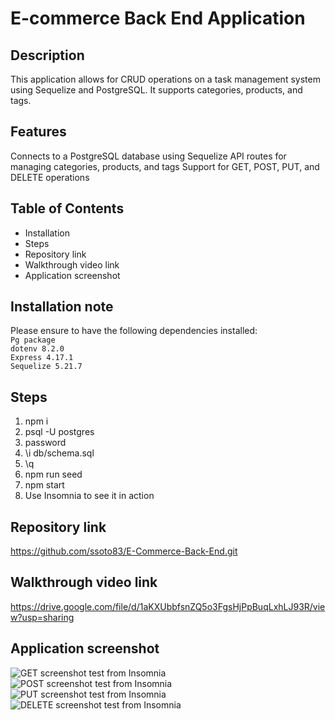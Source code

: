 # E-commerce Back End Application    
## Description  

This application allows for CRUD operations on a task management system using Sequelize and PostgreSQL. It supports categories, products, and tags.

## Features
Connects to a PostgreSQL database using Sequelize
API routes for managing categories, products, and tags
Support for GET, POST, PUT, and DELETE operations  

## Table of Contents    

* Installation    
* Steps   
* Repository link     
* Walkthrough video link       
* Application screenshot    

## Installation note    

Please ensure to have the following dependencies installed:    
`Pg package`  
`dotenv 8.2.0`  
`Express 4.17.1`   
`Sequelize 5.21.7`   

## Steps 
1. npm i   
2. psql -U postgres  
4. password  
5. \i db/schema.sql    
6. \q   
7. npm run seed 
8. npm start  
9. Use Insomnia to see it in action    

##  Repository link  

https://github.com/ssoto83/E-Commerce-Back-End.git  


## Walkthrough video link  

https://drive.google.com/file/d/1aKXUbbfsnZQ5o3FgsHjPpBuqLxhLJ93R/view?usp=sharing  

## Application screenshot  

![GET screenshot test from Insomnia](../E-CommerceBackEnd/Insomnia-test-images/GET.png)    
![POST screenshot test from Insomnia](../E-CommerceBackEnd/Insomnia-test-images/POST.png)  
![PUT screenshot test from Insomnia](../E-CommerceBackEnd/Insomnia-test-images/PUT.png)  
![DELETE screenshot test from Insomnia](../E-CommerceBackEnd/Insomnia-test-images/DELETE.png)  
 

